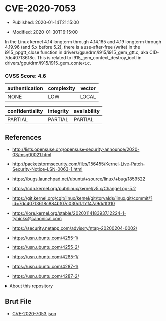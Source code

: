 # CVE-2020-7053

- Published: 2020-01-14T21:15:00

- Modified: 2020-01-30T16:15:00

In the Linux kernel 4.14 longterm through 4.14.165 and 4.19 longterm through 4.19.96 (and 5.x before 5.2), there is a use-after-free (write) in the i915_ppgtt_close function in drivers/gpu/drm/i915/i915_gem_gtt.c, aka CID-7dc40713618c. This is related to i915_gem_context_destroy_ioctl in drivers/gpu/drm/i915/i915_gem_context.c.

### CVSS Score: **4.6**

| authentication | complexity | vector |
| --- | --- | --- |
| NONE | LOW | LOCAL |

| confidentiality | integrity | availability |
| --- | --- | --- |
| PARTIAL | PARTIAL | PARTIAL |

## References

* http://lists.opensuse.org/opensuse-security-announce/2020-03/msg00021.html

* http://packetstormsecurity.com/files/156455/Kernel-Live-Patch-Security-Notice-LSN-0063-1.html

* https://bugs.launchpad.net/ubuntu/+source/linux/+bug/1859522

* https://cdn.kernel.org/pub/linux/kernel/v5.x/ChangeLog-5.2

* https://git.kernel.org/cgit/linux/kernel/git/torvalds/linux.git/commit/?id=7dc40713618c884bf07c030d1ab1f47a9dc1f310

* https://lore.kernel.org/stable/20200114183937.12224-1-tyhicks@canonical.com

* https://security.netapp.com/advisory/ntap-20200204-0002/

* https://usn.ubuntu.com/4255-1/

* https://usn.ubuntu.com/4255-2/

* https://usn.ubuntu.com/4285-1/

* https://usn.ubuntu.com/4287-1/

* https://usn.ubuntu.com/4287-2/

<details>
<summary>About this repository</summary> 

  This repository is part of the project [Live Hack CVE](https://github.com/Live-Hack-CVE). Main website can be found [www.live-hack.org](https://www.live-hack.org) 
  
  Made by [Sn0wAlice](https://github.com/Sn0wAlice) for the people that care about security and need to have a feed of the latest CVEs. Hope you enjoy it, don't forget to star the repo and follow me on [Twitter](https://twitter.com/Sn0wAlice) and [Github](https://github.com/Sn0wAlice). And that is my [personnal website](https://www.alice-snow.me/)

  - [Home Page](https://github.com/Live-Hack-CVE)
  - [Framework](https://github.com/Live-Hack-CVE/cve-framework)
  - [CVE database](https://github.com/Live-Hack-CVE/full_database)
  - [Changelog](https://github.com/Live-Hack-CVE/Changelog)
</details>

## Brut File

* [CVE-2020-7053.json](https://raw.githubusercontent.com/Live-Hack-CVE/full_database/main/cves/2020/CVE-2020-7053.json)

